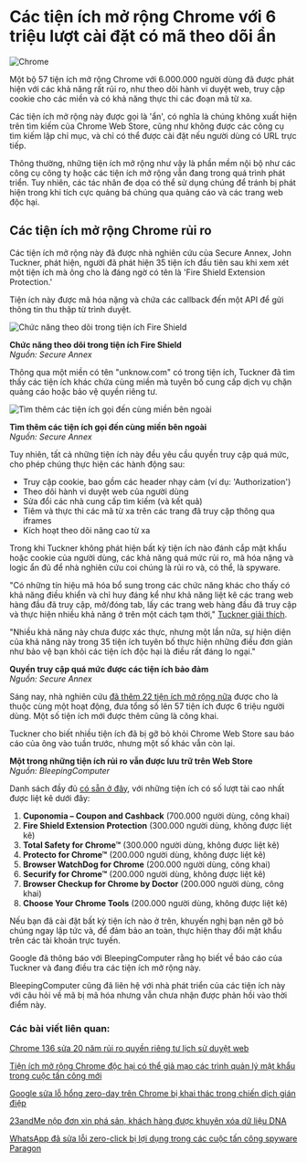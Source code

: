 # Các tiện ích mở rộng Chrome với 6 triệu lượt cài đặt có mã theo dõi ẩn

![Chrome](https://www.bleepstatic.com/content/hl-images/2024/03/27/Google_Chrome.jpg)

Một bộ 57 tiện ích mở rộng Chrome với 6.000.000 người dùng đã được phát hiện với các khả năng rất rủi ro, như theo dõi hành vi duyệt web, truy cập cookie cho các miền và có khả năng thực thi các đoạn mã từ xa.

Các tiện ích mở rộng này được gọi là 'ẩn', có nghĩa là chúng không xuất hiện trên tìm kiếm của Chrome Web Store, cũng như không được các công cụ tìm kiếm lập chỉ mục, và chỉ có thể được cài đặt nếu người dùng có URL trực tiếp.

Thông thường, những tiện ích mở rộng như vậy là phần mềm nội bộ như các công cụ công ty hoặc các tiện ích mở rộng vẫn đang trong quá trình phát triển. Tuy nhiên, các tác nhân đe dọa có thể sử dụng chúng để tránh bị phát hiện trong khi tích cực quảng bá chúng qua quảng cáo và các trang web độc hại.

## Các tiện ích mở rộng Chrome rủi ro

Các tiện ích mở rộng này đã được nhà nghiên cứu của Secure Annex, John Tuckner, phát hiện, người đã phát hiện 35 tiện ích đầu tiên sau khi xem xét một tiện ích mà ông cho là đáng ngờ có tên là 'Fire Shield Extension Protection.'

Tiện ích này được mã hóa nặng và chứa các callback đến một API để gửi thông tin thu thập từ trình duyệt.

![Chức năng theo dõi trong tiện ích Fire Shield](https://www.bleepstatic.com/images/news/u/1220909/2025/April/tracking.jpg)

**Chức năng theo dõi trong tiện ích Fire Shield**  
_Nguồn: Secure Annex_

Thông qua một miền có tên "unknow.com" có trong tiện ích, Tuckner đã tìm thấy các tiện ích khác chứa cùng miền mà tuyên bố cung cấp dịch vụ chặn quảng cáo hoặc bảo vệ quyền riêng tư.

![Tìm thêm các tiện ích gọi đến cùng miền bên ngoài](https://www.bleepstatic.com/images/news/u/1220909/2025/April/list(1).jpg)

**Tìm thêm các tiện ích gọi đến cùng miền bên ngoài**  
_Nguồn: Secure Annex_

Tuy nhiên, tất cả những tiện ích này đều yêu cầu quyền truy cập quá mức, cho phép chúng thực hiện các hành động sau:

* Truy cập cookie, bao gồm các header nhạy cảm (ví dụ: 'Authorization')
* Theo dõi hành vi duyệt web của người dùng
* Sửa đổi các nhà cung cấp tìm kiếm (và kết quả)
* Tiêm và thực thi các mã từ xa trên các trang đã truy cập thông qua iframes
* Kích hoạt theo dõi nâng cao từ xa

Trong khi Tuckner không phát hiện bất kỳ tiện ích nào đánh cắp mật khẩu hoặc cookie của người dùng, các khả năng quá mức rủi ro, mã hóa nặng và logic ẩn đủ để nhà nghiên cứu coi chúng là rủi ro và, có thể, là spyware.

"Có những tín hiệu mã hóa bổ sung trong các chức năng khác cho thấy có khả năng điều khiển và chỉ huy đáng kể như khả năng liệt kê các trang web hàng đầu đã truy cập, mở/đóng tab, lấy các trang web hàng đầu đã truy cập và thực hiện nhiều khả năng ở trên một cách tạm thời," [Tuckner giải thích](https://secureannex.com/blog/searching-for-something-unknow/).

"Nhiều khả năng này chưa được xác thực, nhưng một lần nữa, sự hiện diện của khả năng này trong 35 tiện ích tuyên bố thực hiện những điều đơn giản như bảo vệ bạn khỏi các tiện ích độc hại là điều rất đáng lo ngại."

**Quyền truy cập quá mức được các tiện ích bảo đảm**  
_Nguồn: Secure Annex_

Sáng nay, nhà nghiên cứu [đã thêm 22 tiện ích mở rộng nữa](https://x.com/tuckner/status/1912616945284788246) được cho là thuộc cùng một hoạt động, đưa tổng số lên 57 tiện ích được 6 triệu người dùng. Một số tiện ích mới được thêm cũng là công khai.

Tuckner cho biết nhiều tiện ích đã bị gỡ bỏ khỏi Chrome Web Store sau báo cáo của ông vào tuần trước, nhưng một số khác vẫn còn lại.

**Một trong những tiện ích rủi ro vẫn được lưu trữ trên Web Store**  
_Nguồn: BleepingComputer_

Danh sách đầy đủ [có sẵn ở đây](https://docs.google.com/spreadsheets/d/1LN7MQ%5F9W5QHIyZjjqXK7JnSiCLlcF4aBRhmZKon-p4U/edit?gid=0#gid=0), với những tiện ích có số lượt tải cao nhất được liệt kê dưới đây:

1. **Cuponomia – Coupon and Cashback** (700.000 người dùng, công khai)
2. **Fire Shield Extension Protection** (300.000 người dùng, không được liệt kê)
3. **Total Safety for Chrome™** (300.000 người dùng, không được liệt kê)
4. **Protecto for Chrome™** (200.000 người dùng, không được liệt kê)
5. **Browser WatchDog for Chrome** (200.000 người dùng, công khai)
6. **Securify for Chrome™** (200.000 người dùng, không được liệt kê)
7. **Browser Checkup for Chrome by Doctor** (200.000 người dùng, công khai)
8. **Choose Your Chrome Tools** (200.000 người dùng, không được liệt kê)

Nếu bạn đã cài đặt bất kỳ tiện ích nào ở trên, khuyến nghị bạn nên gỡ bỏ chúng ngay lập tức và, để đảm bảo an toàn, thực hiện thay đổi mật khẩu trên các tài khoản trực tuyến.

Google đã thông báo với BleepingComputer rằng họ biết về báo cáo của Tuckner và đang điều tra các tiện ích mở rộng này.

BleepingComputer cũng đã liên hệ với nhà phát triển của các tiện ích này với câu hỏi về mã bị mã hóa nhưng vẫn chưa nhận được phản hồi vào thời điểm này.

### Các bài viết liên quan:

[Chrome 136 sửa 20 năm rủi ro quyền riêng tư lịch sử duyệt web](https://www.bleepingcomputer.com/news/security/chrome-136-fixes-20-year-browser-history-privacy-risk/)

[Tiện ích mở rộng Chrome độc hại có thể giả mạo các trình quản lý mật khẩu trong cuộc tấn công mới](https://www.bleepingcomputer.com/news/security/malicious-chrome-extensions-can-spoof-password-managers-in-new-attack/)

[Google sửa lỗ hổng zero-day trên Chrome bị khai thác trong chiến dịch gián điệp](https://www.bleepingcomputer.com/news/security/google-fixes-chrome-zero-day-exploited-in-espionage-campaign/)

[23andMe nộp đơn xin phá sản, khách hàng được khuyên xóa dữ liệu DNA](https://www.bleepingcomputer.com/news/security/23andme-files-for-bankruptcy-customers-advised-to-delete-dna-data/)

[WhatsApp đã sửa lỗi zero-click bị lợi dụng trong các cuộc tấn công spyware Paragon](https://www.bleepingcomputer.com/news/security/whatsapp-patched-zero-day-flaw-used-in-paragon-spyware-attacks/)